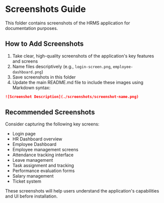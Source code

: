 # Screenshots Guide

This folder contains screenshots of the HRMS application for documentation purposes.

## How to Add Screenshots

1. Take clear, high-quality screenshots of the application's key features and screens
2. Name files descriptively (e.g., `login-screen.png`, `employee-dashboard.png`)
3. Save screenshots in this folder
4. Update the main README.md file to include these images using Markdown syntax:

```markdown
![Screenshot Description](./screenshots/screenshot-name.png)
```

## Recommended Screenshots

Consider capturing the following key screens:
- Login page
- HR Dashboard overview
- Employee Dashboard
- Employee management screens
- Attendance tracking interface
- Leave management
- Task assignment and tracking
- Performance evaluation forms
- Salary management
- Ticket system

These screenshots will help users understand the application's capabilities and UI before installation. 